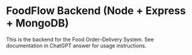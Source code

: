 # FoodFlow Backend (Node + Express + MongoDB)

This is the backend for the Food Order–Delivery System.
See documentation in ChatGPT answer for usage instructions.

